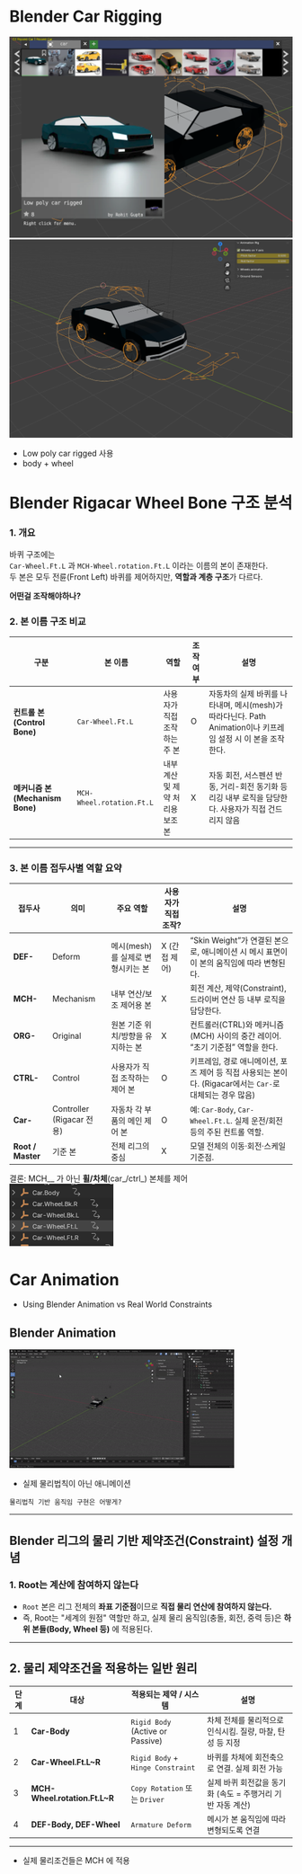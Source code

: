 # Blender Car Rigging

 ![rig_name](../res/rig_name.png)  
![car2](../res/blender_car2.png)

- Low poly car rigged 사용
- body + wheel 



# Blender Rigacar Wheel Bone 구조 분석

### 1. 개요
바퀴  구조에는  
`Car-Wheel.Ft.L` 과 `MCH-Wheel.rotation.Ft.L` 이라는 이름의 본이 존재한다.  
두 본은 모두 전륜(Front Left) 바퀴를 제어하지만, **역할과 계층 구조**가 다르다.  

**어떤걸 조작해야하나?**


### 2. 본 이름 구조 비교

| 구분 | 본 이름 | 역할 | 조작 여부 | 설명 |
|------|----------|--------|-------------|------|
| **컨트롤 본 (Control Bone)** | `Car-Wheel.Ft.L` | 사용자가 직접 조작하는 주 본 | O | 자동차의 실제 바퀴를 나타내며, 메시(mesh)가 따라다닌다. Path Animation이나 키프레임 설정 시 이 본을 조작한다. |
| **메커니즘 본 (Mechanism Bone)** | `MCH-Wheel.rotation.Ft.L` | 내부 계산 및 제약 처리용 보조 본 | X  | 자동 회전, 서스펜션 반동, 거리-회전 동기화 등 리깅 내부 로직을 담당한다. 사용자가 직접 건드리지 않음 |



---

### 3. 본 이름 접두사별 역할 요약

| 접두사 | 의미 | 주요 역할 | 사용자가 직접 조작? | 설명 |
|---------|--------|--------------|----------------|--------|
| **DEF-** | Deform | 메시(mesh)를 실제로 변형시키는 본 | X (간접 제어) | “Skin Weight”가 연결된 본으로, 애니메이션 시 메시 표면이 이 본의 움직임에 따라 변형된다. |
| **MCH-** | Mechanism | 내부 연산/보조 제어용 본 | X | 회전 계산, 제약(Constraint), 드라이버 연산 등 내부 로직을 담당한다. |
| **ORG-** | Original | 원본 기준 위치/방향을 유지하는 본 | X | 컨트롤러(CTRL)와 메커니즘(MCH) 사이의 중간 레이어. “초기 기준점” 역할을 한다. |
| **CTRL-** | Control | 사용자가 직접 조작하는 제어 본 | O | 키프레임, 경로 애니메이션, 포즈 제어 등 직접 사용되는 본이다. (Rigacar에서는 `Car-`로 대체되는 경우 많음) |
| **Car-** | Controller (Rigacar 전용) | 자동차 각 부품의 메인 제어 본 | O | 예: `Car-Body`, `Car-Wheel.Ft.L`. 실제 운전/회전 등의 주된 컨트롤 역할. |
| **Root / Master** | 기준 본 | 전체 리그의 중심 | X | 모델 전체의 이동·회전·스케일 기준점. |


결론: MCH__ 가 아닌 **휠/차체**(car_/ctrl_) 본체를 제어    
  ![](../res/car_rigid.png)
  


# Car Animation
* Using Blender Animation vs Real World Constraints
## Blender Animation
![](../res/blender_animation.gif)
* 실제 물리법칙이 아닌 애니메이션

`물리법칙 기반 움직임 구현은 어떻게?`  

---

## Blender 리그의 물리 기반 제약조건(Constraint) 설정 개념

### 1. Root는 계산에 참여하지 않는다
- `Root` 본은 리그 전체의 **좌표 기준점**이므로 **직접 물리 연산에 참여하지 않는다.**
- 즉, Root는 "세계의 원점" 역할만 하고, 실제 물리 움직임(충돌, 회전, 중력 등)은 **하위 본들(Body, Wheel 등)** 에 적용된다.

---

## 2. 물리 제약조건을 적용하는 일반 원리

| 단계 | 대상 | 적용되는 제약 / 시스템 | 설명 |
|-------|-------|----------------|--------|
| 1| **Car-Body** | `Rigid Body` (Active or Passive) | 차체 전체를 물리적으로 인식시킴. 질량, 마찰, 탄성 등 지정 |
| 2 | **Car-Wheel.Ft.L~R** | `Rigid Body` + `Hinge Constraint` | 바퀴를 차체에 회전축으로 연결. 실제 회전 가능 |
| 3 | **MCH-Wheel.rotation.Ft.L~R** | `Copy Rotation` 또는 `Driver` | 실제 바퀴 회전값을 동기화 (속도 = 주행거리 기반 자동 계산) |
| 4 | **DEF-Body, DEF-Wheel** | `Armature Deform` | 메시가 본 움직임에 따라 변형되도록 연결 |

---
- 실제 물리조건들은 MCH 에 적용

